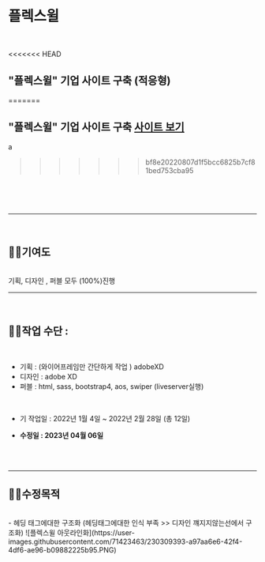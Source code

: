 # 플렉스윌

<br>

<<<<<<< HEAD
## "플렉스윌" 기업 사이트 구축 (적응형)
=======
## "플렉스윌" 기업 사이트 구축 [사이트 보기]()
a
>>>>>>> bf8e20220807d1f5bcc6825b7cf81bed753cba95
<br>
<br><br>

----

<br>

## 🧑‍🎤기여도

<br>
기획, 디자인 , 퍼블 모두 (100%)진행

-----
<br>

## 🧑‍🎤작업 수단 : 
<br>

- 기획 : (와이어프레임만 간단하게 작업 ) adobeXD
- 디자인  :  adobe XD 
- 퍼블 : html, sass, bootstrap4, aos, swiper (liveserver실행)
<br>

- 기 작업일 : 2022년 1월 4일 ~ 2022년 2월 28일 (총 12일)

- **수정일 : 2023년 04월 06일**
<br>
<br>

-----

## 🧑‍🎤수정목적
<br>
- 헤딩 태그에대한 구조화 (헤딩태그에대한 인식 부족 >> 디자인 꺠지지않는선에서 구조화) 
![플렉스윌 아웃라인화](https://user-images.githubusercontent.com/71423463/230309393-a97aa6e6-42f4-4df6-ae96-b09882225b95.PNG)


